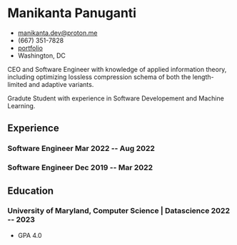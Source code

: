 <!-- The (first) h1 will be used as the <title> of the HTML page -->
# Manikanta Panuganti

<!-- The unordered list immediately after the h1 will be formatted on a single
line. It is intended to be used for contact details -->
- <manikanta.dev@proton.me>
- (667) 351-7828
- [portfolio](http://richardhendricks.example.com](https://mani-kantap.github.io/))
- Washington, DC

<!-- The paragraph after the h1 and ul and before the first h2 is optional. It
is intended to be used for a short summary. -->
CEO and Software Engineer with knowledge of applied information theory,
including optimizing lossless compression schema of both the length-limited and
adaptive variants.

Gradute Student with experience in Software Developement and Machine Learning.
## Experience

<!-- You have to wrap the "left" and "right" half of these headings in spans by
hand -->
### <span>Software Engineer</span> <span>Mar 2022 -- Aug 2022</span>

### <span>Software Engineer</span> <span>Dec 2019 -- Mar 2022</span>


<!-- ## Projects

### <span>Miss Direction</span> <span>Aug 2016</span>

A mapping engine that misguides you:

   - Won award at AIHacks 2016
   - Built by all women team of newbie programmers
   - Using modern technologies such as GoogleMaps, Chrome Extension and Javascript -->

## Education

### <span>University of Maryland, Computer Science | Datascience </span> <span>2022 -- 2023</span>

  - GPA 4.0

<!-- ## Skills

 - Web development: HTML, CSS, JavaScript
 - Compression: Mpeg, MP4, GIF -->
